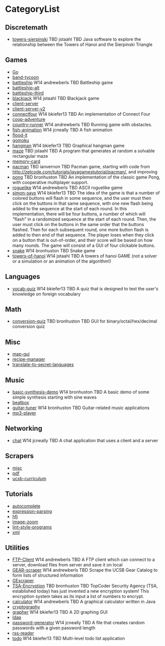 # CategoryList

## Discretemath
* [towers-sierpinski](https://github.com/UCSB-CS56-Projects/cs56-discretemath-towers-sierpinski)  TBD    jstaahl             TBD Java software to explore the relationship between the Towers of Hanoi and the Sierpinski Triangle 

## Games
* [Go](https://github.com/UCSB-CS56-Projects/cs56-games-Go) 
* [band-tycoon](https://github.com/UCSB-CS56-Projects/cs56-games-band-tycoon) 
* [battleship](https://github.com/UCSB-CS56-Projects/cs56-games-battleship)  W14 andrewberls             TBD Battleship game 
* [battleship-alt](https://github.com/UCSB-CS56-Projects/cs56-games-battleship-alt) 
* [battleship-third](https://github.com/UCSB-CS56-Projects/cs56-games-battleship-third) 
* [blackjack](https://github.com/UCSB-CS56-Projects/cs56-games-blackjack)  W14    jstaahl             TBD Blackjack game 
* [client-server](https://github.com/UCSB-CS56-Projects/cs56-games-client-server) 
* [client-server-v2](https://github.com/UCSB-CS56-Projects/cs56-games-client-server-v2) 
* [connectfour](https://github.com/UCSB-CS56-Projects/cs56-games-connectfour)  W14  bkiefer13             TBD An implementation of Connect Four 
* [coop-adventure](https://github.com/UCSB-CS56-Projects/cs56-games-coop-adventure) 
* [country-runner](https://github.com/UCSB-CS56-Projects/cs56-games-country-runner)  W14 andrewberls             TBD Running game with obstacles. 
* [fish-animation](https://github.com/UCSB-CS56-Projects/cs56-games-fish-animation)  W14   jcneally             TBD A fish animation 
* [flood-it](https://github.com/UCSB-CS56-Projects/cs56-games-flood-it) 
* [gomoku](https://github.com/UCSB-CS56-Projects/cs56-games-gomoku) 
* [hangman](https://github.com/UCSB-CS56-Projects/cs56-games-hangman)  W14  bkiefer13             TBD Graphical hangman game 
* [maze](https://github.com/UCSB-CS56-Projects/cs56-games-maze)  TBD    jstaahl             TBD A program that generates at random a solvable rectangular maze 
* [memory-card](https://github.com/UCSB-CS56-Projects/cs56-games-memory-card) 
* [pacman](https://github.com/UCSB-CS56-Projects/cs56-games-pacman)  TBD  ianvernon             TBD Pacman game, starting with code from http://zetcode.com/tutorials/javagamestutorial/pacman/, and improving 
* [pong](https://github.com/UCSB-CS56-Projects/cs56-games-pong)  TBD bronhuston             TBD An implementation of the classic game Pong, with cooperative multiplayer support. 
* [roguelike](https://github.com/UCSB-CS56-Projects/cs56-games-roguelike)  W14 andrewberls             TBD ASCII roguelike game 
* [simon-says](https://github.com/UCSB-CS56-Projects/cs56-games-simon-says)   W14  bkiefer13             TBD The idea of the game is that a number of colored buttons will flash in some sequence, and the user must then click on the buttons in that same sequence, with one new flash being added to the sequence at the start of each round.  In this implementation, there will be four buttons, a number of which will "flash" in a randomized sequence at the start of each round. Then, the user must click on the buttons in the same order that the buttons flashed. Then for each subsequent round, one more button flash is added to then end of that sequence. The player loses when they click on a button that is out-of-order, and their score will be based on how many rounds.  The game will consist of a GUI of four clickable buttons.  
* [snake](https://github.com/UCSB-CS56-Projects/cs56-games-snake)  W14 bronhuston             TBD Snake game 
* [towers-of-hanoi](https://github.com/UCSB-CS56-Projects/cs56-games-towers-of-hanoi)  W14    jstaahl             TBD A towers of hanoi GAME (not a solver or a simulation or an animation of the algorithm!) 

## Languages
* [vocab-quiz](https://github.com/UCSB-CS56-Projects/cs56-languages-vocab-quiz)  W14  bkiefer13             TBD A quiz that is designed to test the user's knowledge on foreign vocabulary 

## Math
* [conversion-quiz](https://github.com/UCSB-CS56-Projects/cs56-math-conversion-quiz)  TBD bronhuston             TBD GUI for binary/octal/hex/decimal conversion quiz 

## Misc
* [map-gui](https://github.com/UCSB-CS56-Projects/cs56-misc-map-gui) 
* [recipe-manager](https://github.com/UCSB-CS56-Projects/cs56-misc-recipe-manager) 
* [translate-to-secret-languages](https://github.com/UCSB-CS56-Projects/cs56-misc-translate-to-secret-languages) 

## Music
* [basic-synthesis-demo](https://github.com/UCSB-CS56-Projects/cs56-music-basic-synthesis-demo)  W14 bronhuston             TBD A basic demo of some simple synthesis starting with sine waves 
* [beatbox](https://github.com/UCSB-CS56-Projects/cs56-music-beatbox) 
* [guitar-tuner](https://github.com/UCSB-CS56-Projects/cs56-music-guitar-tuner)  W14 bronhuston             TBD Guitar-related music applications 
* [mp3-player](https://github.com/UCSB-CS56-Projects/cs56-music-mp3-player) 

## Networking
* [chat](https://github.com/UCSB-CS56-Projects/cs56-networking-chat)  W14   jcneally             TBD A chat application that uses a client and a server 

## Scrapers
* [misc](https://github.com/UCSB-CS56-Projects/cs56-scrapers-misc) 
* [pdf](https://github.com/UCSB-CS56-Projects/cs56-scrapers-pdf) 
* [ucsb-curriculum](https://github.com/UCSB-CS56-Projects/cs56-scrapers-ucsb-curriculum) 

## Tutorials
* [autocomplete](https://github.com/UCSB-CS56-Projects/cs56-tutorials-autocomplete) 
* [expression-parsing](https://github.com/UCSB-CS56-Projects/cs56-tutorials-expression-parsing) 
* [hfj](https://github.com/UCSB-CS56-Projects/cs56-tutorials-hfj) 
* [image-zoom](https://github.com/UCSB-CS56-Projects/cs56-tutorials-image-zoom) 
* [lint-style-programs](https://github.com/UCSB-CS56-Projects/cs56-tutorials-lint-style-programs) 
* [xml](https://github.com/UCSB-CS56-Projects/cs56-tutorials-xml) 

## Utilities
* [FTP-Client](https://github.com/UCSB-CS56-Projects/cs56-utilities-FTP-Client)  W14 andrewberls             TBD A FTP client which can connect to a server, download files from server and save it on local 
* [GEAR-scraper](https://github.com/UCSB-CS56-Projects/cs56-utilities-GEAR-scraper)  W14 andrewberls             TBD Scrape the UCSB Gear Catalog to form lists of structured information 
* [GEscraper](https://github.com/UCSB-CS56-Projects/cs56-utilities-GEscraper) 
* [TSA-Encryption](https://github.com/UCSB-CS56-Projects/cs56-utilities-TSA-Encryption)  TBD bronhuston             TBD TopCoder Security Agency (TSA, established today) has just invented a new encryption system! This encryption system takes as its input a list of numbers to encrypt.  
* [calculator](https://github.com/UCSB-CS56-Projects/cs56-utilities-calculator)  W14 andrewberls             TBD A graphical calculator written in Java 
* [cryptography](https://github.com/UCSB-CS56-Projects/cs56-utilities-cryptography) 
* [grapher](https://github.com/UCSB-CS56-Projects/cs56-utilities-grapher)  W14  bkiefer13             TBD A 2D graphing GUI 
* [ldap](https://github.com/UCSB-CS56-Projects/cs56-utilities-ldap) 
* [password-generator](https://github.com/UCSB-CS56-Projects/cs56-utilities-password-generator)  W14   jcneally             TBD A file that creates random passwords with a given password length 
* [rss-reader](https://github.com/UCSB-CS56-Projects/cs56-utilities-rss-reader) 
* [todo](https://github.com/UCSB-CS56-Projects/cs56-utilities-todo)  W14  bkiefer13             TBD Multi-level todo list application 

